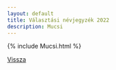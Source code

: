 ```yaml
---
layout: default
title: Választási névjegyzék 2022
description: Mucsi
---
```


{% include Mucsi.html %}

[Vissza](./)